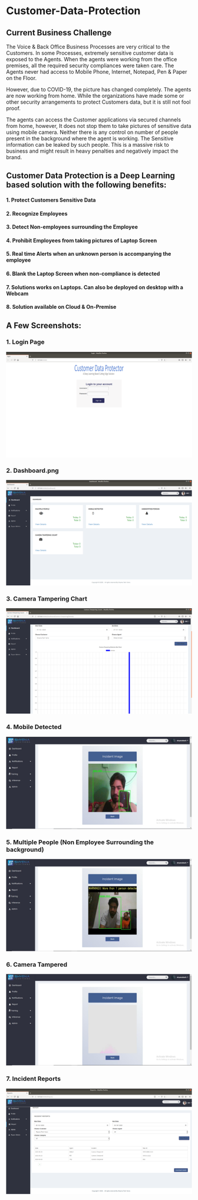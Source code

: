 # Customer-Data-Protection

##  Current Business Challenge

The Voice & Back Office Business Processes are very critical to the Customers. In some Processes, extremely sensitive customer data is exposed to the Agents. When the agents
were working from the office premises, all the required security compliances were taken care. The Agents never had access to Mobile Phone, Internet, Notepad, Pen & Paper on the Floor.

However, due to COVID-19, the picture has changed completely. The agents are now working from home. While the organizations have made some or other security arrangements to protect Customers data, but it is still not fool proof.

The agents can access the Customer applications via secured channels from home, however, It does not stop them to take pictures of sensitive data using mobile camera. Neither there is any control on number of people present in the background where the agent is working. The Sensitive information can be leaked by such people. This is a massive risk to business and might result in heavy penalties and negatively impact the brand.

## Customer Data Protection is a Deep Learning based solution with the following benefits:
#### 1. Protect Customers Sensitive Data
#### 2. Recognize Employees
#### 3. Detect Non-employees surrounding the Employee
#### 4. Prohibit Employees from taking pictures of Laptop Screen
#### 5. Real time Alerts when an unknown person is accompanying the employee
#### 6. Blank the Laptop Screen when non-compliance is detected
#### 7. Solutions works on Laptops. Can also be deployed on desktop with a Webcam
#### 8. Solution available on Cloud & On-Premise


## A Few Screenshots:

### 1. Login Page

<img src="Screenshots/Login.png" >



### 2. Dashboard.png

![](Screenshots/Dashboard.png)



### 3. Camera Tampering Chart 

![](Screenshots/CameraTamperingDashboard.png)



### 4. Mobile Detected

![](Screenshots/Mobile-Detected.jpg)



### 5. Multiple People (Non Employee Surrounding the background)

![](Screenshots/Multiple-People-Detected.jpg)


### 6. Camera Tampered
![](Screenshots/Camera-Tampered.jpg)


### 7. Incident Reports
![](Screenshots/incidentreports.png)
